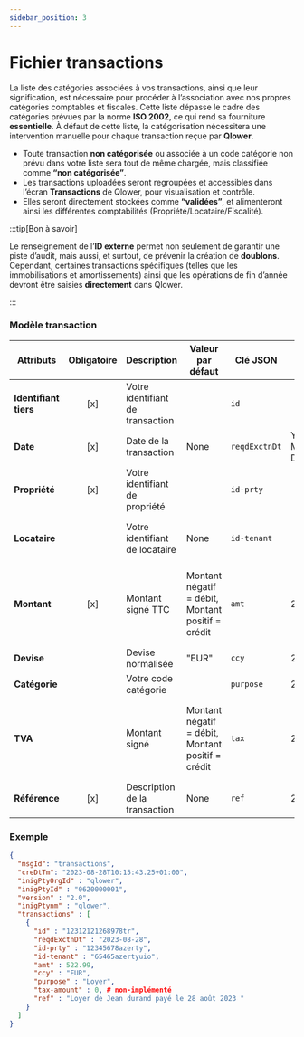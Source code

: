 ```yaml
---
sidebar_position: 3
---
```


# Fichier transactions

La liste des catégories associées à vos transactions, ainsi que leur signification, est nécessaire pour procéder à l’association avec nos propres catégories comptables et fiscales. Cette liste dépasse le cadre des catégories prévues par la norme **ISO 2002**, ce qui rend sa fourniture **essentielle**. À défaut de cette liste, la catégorisation nécessitera une intervention manuelle pour chaque transaction reçue par **Qlower**.

- Toute transaction **non catégorisée** ou associée à un code catégorie non prévu dans votre liste sera tout de même chargée, mais classifiée comme **“non catégorisée”**.
- Les transactions uploadées seront regroupées et accessibles dans l’écran **Transactions** de Qlower, pour visualisation et contrôle.
- Elles seront directement stockées comme **“validées”**, et alimenteront ainsi les différentes comptabilités (Propriété/Locataire/Fiscalité).

:::tip[Bon à savoir]

Le renseignement de l’**ID externe** permet non seulement de garantir une piste d’audit, mais aussi, et surtout, de prévenir la création de **doublons**. Cependant, certaines transactions spécifiques (telles que les immobilisations et amortissements) ainsi que les opérations de fin d’année devront être saisies **directement** dans Qlower.

:::

### Modèle transaction

| **Attributs**         | **Obligatoire** | **Description**                  | **Valeur par défaut**                             | **Clé JSON**  | **ISO**    | **Domaine de validité**                                                |
| --------------------- | :-------------: | -------------------------------- | ------------------------------------------------- | ------------- | ---------- | ---------------------------------------------------------------------- |
| **Identifiant tiers** |       [x]       | Votre identifiant de transaction |                                                   | `id`          |            | Clé d'identification unique (chaîne de caractères)                     |
| **Date**              |       [x]       | Date de la transaction           | None                                              | `reqdExctnDt` | YYYY-MM-DD | Chaîne de caractères                                                   |
| **Propriété**         |       [x]       | Votre identifiant de propriété   |                                                   | `id-prty`     |            | Clé d'identification unique (chaîne de caractères)                     |
| **Locataire**         |                 | Votre identifiant de locataire   | None                                              | `id-tenant`   |            | Clé d'identification unique (chaîne de caractères)                     |
| **Montant**           |       [x]       | Montant signé TTC                | Montant négatif = débit, Montant positif = crédit | `amt`         | 20022      | Nombre décimal avec partie décimale séparée par un “.” (ex. : “13.56”) |
| **Devise**            |                 | Devise normalisée                | "EUR"                                             | `ccy`         | 20022      | EUR, USD, GBP, …                                                       |
| **Catégorie**         |                 | Votre code catégorie             |                                                   | `purpose`     | 20022      | Votre liste de catégories                                              |
| **TVA**               |                 | Montant signé                    | Montant négatif = débit, Montant positif = crédit | `tax`         | 20022      | Nombre décimal avec partie décimale séparée par un “.” (ex. : “13.56”) |
| **Référence**         |       [x]       | Description de la transaction    | None                                              | `ref`         | 20022      | Chaîne de caractères                                                   |

### Exemple

```json
{
  "msgId": "transactions",
  "creDtTm": "2023-08-28T10:15:43.25+01:00",
  "inigPtyOrgId" : "qlower",
  "inigPtyId" : "0620000001",
  "version" : "2.0",
  "inigPtynm" : "qlower",
  "transactions" : [
    {
      "id" : "12312121268978tr",
      "reqdExctnDt" : "2023-08-28",
      "id-prty" : "12345678azerty",
      "id-tenant" : "65465azertyuio",
      "amt" : 522.99,
      "ccy" : "EUR",
      "purpose" : "Loyer",
      "tax-amount" : 0, # non-implémenté
      "ref" : "Loyer de Jean durand payé le 28 août 2023 "
    }
  ]
}
```
